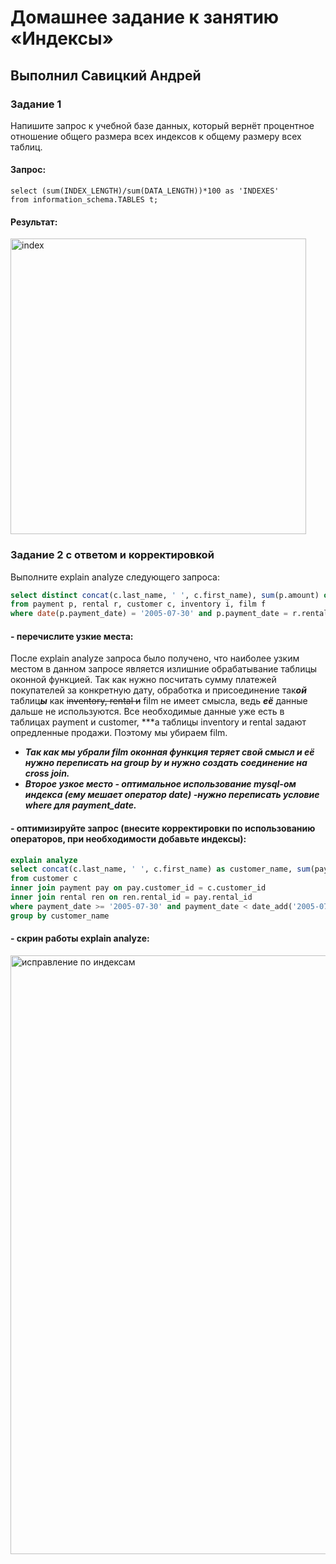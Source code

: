 # Домашнее задание к занятию «Индексы»

## Выполнил Савицкий Андрей

### Задание 1

Напишите запрос к учебной базе данных, который вернёт процентное отношение общего размера всех индексов к общему размеру всех таблиц.

#### Запрос:
````
select (sum(INDEX_LENGTH)/sum(DATA_LENGTH))*100 as 'INDEXES'
from information_schema.TABLES t;
````

#### Результат:
<img width="473" alt="index" src="https://github.com/FoxySOTKA/SDBSQL-20/assets/141597247/4ab1f856-d146-447b-bb50-f0a982791d50">


### Задание 2 с ответом и корректировкой

Выполните explain analyze следующего запроса:
````sql
select distinct concat(c.last_name, ' ', c.first_name), sum(p.amount) over (partition by c.customer_id, f.title)
from payment p, rental r, customer c, inventory i, film f
where date(p.payment_date) = '2005-07-30' and p.payment_date = r.rental_date and r.customer_id = c.customer_id and i.inventory_id = r.inventory_id
````
#### - перечислите узкие места:
После explain analyze запроса было получено, что наиболее узким местом в данном запросе является излишние обрабатывание таблицы оконной функцией. Так как нужно посчитать сумму платежей покупателей за конкретную дату, обработка и присоединение так***ой*** таблиц***ы*** как ~~inventory, rental и~~ film не имеет смысла, ведь ***её*** данные дальше не используются. Все необходимые данные уже есть в таблицах payment и customer, ***а таблицы inventory и rental задают опредленные продажи. Поэтому мы убираем film. 
- ***Так как мы убрали film оконная функция теряет свой смысл и её нужно переписать на group by и нужно создать соединение на cross join.*** 
- ***Второе узкое место - оптимальное использование mysql-ом индекса (ему мешает оператор date) -нужно переписать условие where для payment_date.***
#### - оптимизируйте запрос (внесите корректировки по использованию операторов, при необходимости добавьте индексы):
````sql
explain analyze
select concat(c.last_name, ' ', c.first_name) as customer_name, sum(pay.amount) 
from customer c
inner join payment pay on pay.customer_id = c.customer_id
inner join rental ren on ren.rental_id = pay.rental_id 
where payment_date >= '2005-07-30' and payment_date < date_add('2005-07-30', interval 1 day)
group by customer_name
````
#### - скрин работы explain analyze:
<img width="958" alt="исправление по индексам" src="https://github.com/FoxySOTKA/SDBSQL-20/assets/141597247/8bca9629-0ea0-4e45-b582-75dd5b5c4775">


